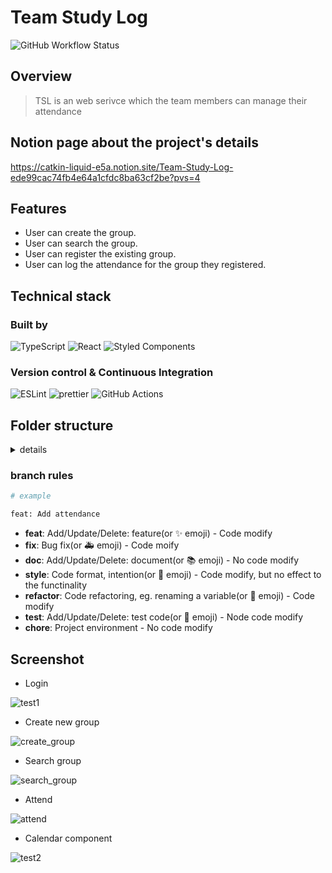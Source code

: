 # Team Study Log

<img alt="GitHub Workflow Status" src="https://img.shields.io/github/actions/workflow/status/mrbartrns/chulcheck/node.js.yml">

## Overview

> TSL is an web serivce which the team members can manage their attendance

## Notion page about the project's details
https://catkin-liquid-e5a.notion.site/Team-Study-Log-ede99cac74fb4e64a1cfdc8ba63cf2be?pvs=4


## Features

- User can create the group.
- User can search the group.
- User can register the existing group.
- User can log the attendance for the group they registered.

## Technical stack

### Built by

![TypeScript](https://img.shields.io/badge/typescript-%23007ACC.svg?style=for-the-badge&logo=typescript&logoColor=white)
![React](https://img.shields.io/badge/react-%2320232a.svg?style=for-the-badge&logo=react&logoColor=%2361DAFB)
![Styled Components](https://img.shields.io/badge/styled--components-DB7093?style=for-the-badge&logo=styled-components&logoColor=white)

### Version control & Continuous Integration

![ESLint](https://img.shields.io/badge/ESLint-4B3263?style=for-the-badge&logo=eslint&logoColor=white)
![prettier](https://img.shields.io/badge/prettier-ff69b4.svg?style=for-the-badge)
![GitHub Actions](https://img.shields.io/badge/github%20actions-%232671E5.svg?style=for-the-badge&logo=githubactions&logoColor=white)

## Folder structure

<details>

  <summary>details</summary>

```text
src
 ┣ api
 ┃ ┣ attendance.ts
 ┃ ┣ auth.ts
 ┃ ┣ instance.ts
 ┃ ┣ organization.ts
 ┃ ┗ types.ts
 ┣ components
 ┃ ┣ AuthFormTemplate
 ┃ ┃ ┣ AuthFormTemplate.stories.tsx
 ┃ ┃ ┣ AuthFormTemplate.tsx
 ┃ ┃ ┗ index.ts
 ┃ ┣ Calender
 ┃ ┃ ┣ Calender.tsx
 ┃ ┃ ┣ CalenderHeader.tsx
 ┃ ┃ ┣ CalenderInner.tsx
 ┃ ┃ ┣ ColumnHeader.tsx
 ┃ ┃ ┗ index.ts
 ┃ ┣ CalenderData
 ┃ ┃ ┣ CalenderData.tsx
 ┃ ┃ ┣ DataCell.tsx
 ┃ ┃ ┗ index.ts
 ┃ ┣ Header
 ┃ ┃ ┣ Header.tsx
 ┃ ┃ ┗ index.ts
 ┃ ┣ layouts
 ┃ ┃ ┣ AuthFormLayout.tsx
 ┃ ┃ ┣ GlobalLayout.tsx
 ┃ ┃ ┗ MainPageLayout.tsx
 ┃ ┣ MainPage
 ┃ ┃ ┣ AttendanceCard.tsx
 ┃ ┃ ┗ index.ts
 ┃ ┣ OrganizationInfoPage
 ┃ ┃ ┣ index.ts
 ┃ ┃ ┣ Layout.tsx
 ┃ ┃ ┗ Template.tsx
 ┃ ┗ shared
 ┃ ┃ ┣ Button
 ┃ ┃ ┃ ┣ ButtonBase.stories.tsx
 ┃ ┃ ┃ ┣ ButtonBase.tsx
 ┃ ┃ ┃ ┣ index.ts
 ┃ ┃ ┃ ┣ LoadingButton.stories.tsx
 ┃ ┃ ┃ ┗ LoadingButton.tsx
 ┃ ┃ ┣ Dropdown
 ┃ ┃ ┃ ┣ Dropdown.stories.tsx
 ┃ ┃ ┃ ┣ Dropdown.tsx
 ┃ ┃ ┃ ┣ DropdownItem.tsx
 ┃ ┃ ┃ ┣ DropdownMenu.tsx
 ┃ ┃ ┃ ┗ index.ts
 ┃ ┃ ┣ Headings
 ┃ ┃ ┃ ┣ Headings.tsx
 ┃ ┃ ┃ ┗ index.ts
 ┃ ┃ ┣ Input
 ┃ ┃ ┃ ┣ index.ts
 ┃ ┃ ┃ ┣ Input.stories.tsx
 ┃ ┃ ┃ ┗ Input.tsx
 ┃ ┃ ┣ Modal
 ┃ ┃ ┃ ┣ index.ts
 ┃ ┃ ┃ ┣ Modal.stories.tsx
 ┃ ┃ ┃ ┗ Modal.tsx
 ┃ ┃ ┣ NavigationBar
 ┃ ┃ ┃ ┣ index.ts
 ┃ ┃ ┃ ┣ NavigationBar.stories.tsx
 ┃ ┃ ┃ ┗ NavigationBar.tsx
 ┃ ┃ ┣ Paragraph
 ┃ ┃ ┃ ┣ index.ts
 ┃ ┃ ┃ ┣ Paragraph.stories.tsx
 ┃ ┃ ┃ ┗ Paragraph.ts
 ┃ ┃ ┣ Select
 ┃ ┃ ┃ ┣ ArrowDown.tsx
 ┃ ┃ ┃ ┣ index.ts
 ┃ ┃ ┃ ┗ Select.tsx
 ┃ ┃ ┗ Spinner
 ┃ ┃ ┃ ┣ index.ts
 ┃ ┃ ┃ ┣ Spinner.stories.tsx
 ┃ ┃ ┃ ┗ Spinner.tsx
 ┣ contexts
 ┃ ┣ AttendanceProvider.tsx
 ┃ ┗ index.ts
 ┣ factory
 ┃ ┗ Calender
 ┃ ┃ ┣ Caldender.ts
 ┃ ┃ ┣ Day.ts
 ┃ ┃ ┣ index.ts
 ┃ ┃ ┗ Week.ts
 ┣ hooks
 ┃ ┣ shared
 ┃ ┃ ┣ useClickAway.ts
 ┃ ┃ ┣ useFetch.ts
 ┃ ┃ ┣ useForm.ts
 ┃ ┃ ┣ useInterval.ts
 ┃ ┃ ┗ useLoading.ts
 ┃ ┣ useAttendance
 ┃ ┃ ┣ index.ts
 ┃ ┃ ┣ useAttendance.helper.ts
 ┃ ┃ ┗ useAttendance.ts
 ┃ ┣ useCalender
 ┃ ┃ ┣ index.ts
 ┃ ┃ ┣ useCalender.helper.ts
 ┃ ┃ ┗ useCalender.ts
 ┃ ┣ useOrganization
 ┃ ┃ ┣ index.ts
 ┃ ┃ ┣ useOrganization.helper.ts
 ┃ ┃ ┗ useOrganization.ts
 ┃ ┗ useTimer
 ┃ ┃ ┣ index.ts
 ┃ ┃ ┗ useTimer.ts
 ┣ pages
 ┃ ┣ GroupCreatePage.tsx
 ┃ ┣ MainPage.tsx
 ┃ ┣ NotFoundPage.tsx
 ┃ ┣ OrganizationInfoPage.tsx
 ┃ ┣ SigninPage.tsx
 ┃ ┗ SignupPage.tsx
 ┣ routes
 ┃ ┣ index.ts
 ┃ ┣ Protected.tsx
 ┃ ┗ router.tsx
 ┣ themes
 ┃ ┣ breakpoints.ts
 ┃ ┣ colors.ts
 ┃ ┣ fontSizes.ts
 ┃ ┣ headings.ts
 ┃ ┗ shadows.ts
 ┣ utils
 ┃ ┣ bisect.ts
 ┃ ┣ colorSelector.ts
 ┃ ┣ dateFormat.ts
 ┃ ┣ parse.ts
 ┃ ┗ storage.ts
 ┣ __tests__
 ┃ ┣ bisect.test.ts
 ┃ ┣ dateFormat.test.ts
 ┃ ┗ parse.test.ts
 ┣ App.css
 ┣ App.tsx
 ┣ index.tsx
 ┣ logo.svg
 ┣ react-app-env.d.ts
 ┣ reportWebVitals.ts
 ┗ setupTests.ts
```

</details>

### branch rules

```bash
# example

feat: Add attendance

```

- **feat**: Add/Update/Delete: feature(or ✨ emoji) - Code modify
- **fix**: Bug fix(or 🚑 emoji) - Code moify
- **doc**: Add/Update/Delete: document(or 📚 emoji) - No code modify
- **style**: Code format, intention(or 🎨 emoji) - Code modify, but no effect to the functinality
- **refactor**: Code refactoring, eg. renaming a variable(or 🚜 emoji) - Code modify
- **test**: Add/Update/Delete: test code(or 🔬 emoji) - Node code modify
- **chore**: Project environment - No code modify

## Screenshot

- Login

![test1](https://github.com/klcode1001/team-study-log/assets/133091719/c12881a1-7f9b-4cc2-b724-6e6b1a792e1f)

- Create new group

![create_group](https://github.com/klcode1001/team-study-log/assets/133091719/81ca86c6-905e-4071-913d-c6d8f4a143d3)

- Search group

![search_group](https://github.com/klcode1001/team-study-log/assets/133091719/f1bb5dfb-84ec-45c8-ad15-7d3bec295149)

- Attend

![attend](https://github.com/klcode1001/team-study-log/assets/133091719/3b2418d8-3c8f-49a6-87c2-b88e64a57b7a)

- Calendar component

![test2](https://github.com/klcode1001/team-study-log/assets/133091719/9d22f740-df22-4ed7-88d2-7976c76364cb)
